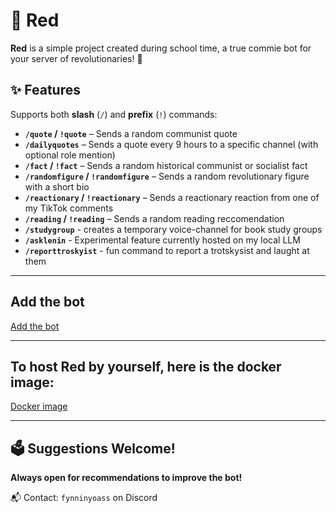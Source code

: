 # 🔴 Red

**Red** is a simple project created during school time, a true commie bot for your server of revolutionaries! 🚩

## ✨ Features

Supports both **slash** (`/`) and **prefix** (`!`) commands:

- **`/quote` / `!quote`** – Sends a random communist quote
- **`/dailyquotes`** – Sends a quote every 9 hours to a specific channel (with optional role mention)
- **`/fact` / `!fact`** – Sends a random historical communist or socialist fact
- **`/randomfigure` / `!randomfigure`** – Sends a random revolutionary figure with a short bio
- **`/reactionary` / `!reactionary`** – Sends a reactionary reaction from one of my TikTok comments
- **`/reading` / `!reading`** – Sends a random reading reccomendation
- **`/studygroup`** - creates a temporary voice-channel for book study groups
- **`/asklenin`** - Experimental feature currently hosted on my local LLM
- **`/reporttroskyist`** - fun command to report a trotskysist and laught at them

---

## Add the bot
[Add the bot](https://discord.com/oauth2/authorize?client_id=1376840332578132069&permissions=8&integration_type=0&scope=bot+applications.commands)

---

## To host Red by yourself, here is the docker image:
[Docker image](https://hub.docker.com/repository/docker/swissschoggi/red/tags/latest/sha256-27e8c9a18aabefa31f2fe1e3f99fbdfd8b4c4f853be04abc0acbc1d4d3cb7784)

---

## 🗳️ Suggestions Welcome!

**Always open for recommendations to improve the bot!**

📬 Contact: `fynninyoass` on Discord

